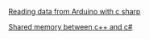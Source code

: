 [Reading data from Arduino with c sharp](https://stackoverflow.com/questions/26007295/receive-and-send-data-from-arduino-to-c-sharp-and-vice-versa)

[Shared memory between c++ and c#](https://stackoverflow.com/questions/40237903/shared-memory-synchronization-between-c-and-c-sharp)
